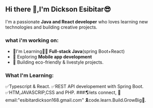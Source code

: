## Hi there 👋,I'm Dickson Esibitar😎
I'm a passionate **Java and React developer** who loves learning new technologies and building creative projects.
### what i'm working on:
- 🔭I'm Learning👨‍💻 **Full-stack Java**(spring Boot+React)
- 🚀 Exploring **Mobile app development**
- 👯 Building eco-friendly & livestyle projects.
### What I'm Learning:
✅Typescript & React.
✅REST API developement with Spring Boot.
✅HTM,JAVASCRIP,CSS and PHP.
###🌎lets connect,
📩email:"esibitardickson168.gmail.com"
🎗code.learn.Build.GrowBig🥇.
